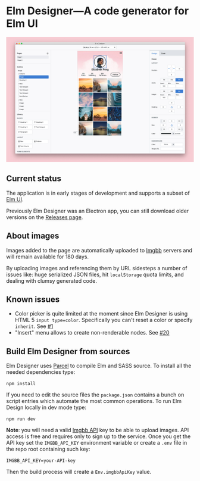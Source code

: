# Elm Designer—A code generator for Elm UI

![Elm Designer interface](./assets/screenshot.jpg)

## Current status

The application is in early stages of development and supports a subset of [Elm UI][elmui].

Previously Elm Designer was an Electron app, you can still download older versions on the [Releases page][r].

## About images

Images added to the page are automatically uploaded to [Imgbb][imgbb] servers and will remain available for 180 days.  

By uploading images and referencing them by URL sidesteps a number of issues like: huge serialized JSON files, hit `localStorage` quota limits, and dealing with clumsy generated code.

## Known issues

- Color picker is quite limited at the moment since Elm Designer is using HTML 5 `input type=color`. Specifically you can't reset a color or specify `inherit`. See [#1][issue1]
- "Insert" menu allows to create non-renderable nodes. See [#20][issue20]

## Build Elm Designer from sources

Elm Designer uses [Parcel][2] to compile Elm and SASS source. To install all the needed dependencies type:

    npm install 

If you need to edit the source files the `package.json` contains a bunch on script entries which automate the most common operations. To run Elm Design locally in dev mode type:

    npm run dev

**Note**: you will need a valid [Imgbb API][api] key to be able to upload images. API access is free and requires only to sign up to the service. Once you get the API key set the `IMGBB_API_KEY` environment variable or create a `.env` file in the repo root containing such key:

    IMGBB_API_KEY=your-API-key

Then the build process will create a `Env.imgbbApiKey` value.

[2]: https://parceljs.org
[d]: https://github.com/passiomatic/elm-designer/releases/tag/v0.3.0
[issue1]: https://github.com/passiomatic/elm-designer/issues/1 
[issue2]: https://github.com/passiomatic/elm-designer/issues/2 
[issue20]: https://github.com/passiomatic/elm-designer/issues/20
[elmui]: https://github.com/mdgriffith/elm-ui
[r]: https://github.com/passiomatic/elm-designer/releases
[api]: https://api.imgbb.com
[imgbb]: https://imgbb.com